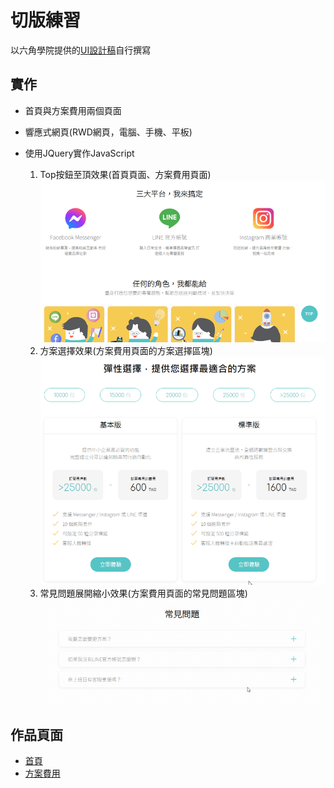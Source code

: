 # 切版練習
以六角學院提供的[UI設計稿](https://xd.adobe.com/view/4922398e-1a6e-4d4b-848c-044a079713bb-1c71/specs/)自行撰寫
## 實作
- 首頁與方案費用兩個頁面
  
- 響應式網頁(RWD網頁，電腦、手機、平板)
- 使用JQuery實作JavaScript
   1. Top按鈕至頂效果(首頁頁面、方案費用頁面) ![image](https://github.com/jim255060/chatTalker/blob/main/top%E8%87%B3%E9%A0%82%E6%8C%89%E9%88%95.gif)
   1. 方案選擇效果(方案費用頁面的方案選擇區塊) ![image](https://github.com/jim255060/chatTalker/blob/main/%E6%96%B9%E6%A1%88%E9%81%B8%E6%93%87%E6%95%88%E6%9E%9C.gif)
   1. 常見問題展開縮小效果(方案費用頁面的常見問題區塊) ![image](https://github.com/jim255060/chatTalker/blob/main/%E5%B8%B8%E8%A6%8B%E5%95%8F%E9%A1%8C%E6%91%BA%E7%96%8A%E6%95%88%E6%9E%9C.gif)
## 作品頁面
 - [首頁](https://jim255060.github.io/chatTalker/home.html)
 - [方案費用](https://jim255060.github.io/chatTalker/program.html)
